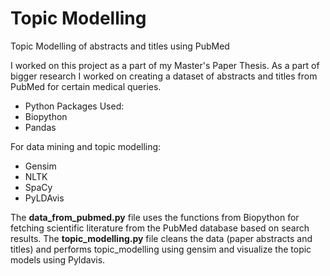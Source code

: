 # Topic Modelling
Topic Modelling of abstracts and titles using PubMed

I worked on this project as a part of my Master's Paper Thesis. As a part of bigger research I worked on creating a dataset of abstracts and titles from PubMed for certain medical queries.
- Python Packages Used:
- Biopython
- Pandas

For data mining and topic modelling:
- Gensim
- NLTK
- SpaCy
- PyLDAvis

The **data_from_pubmed.py** file uses the functions from Biopython for fetching scientific literature from the PubMed database based on search results.
The **topic_modelling.py** file cleans the data (paper abstracts and titles) and performs topic_modelling using gensim and visualize the topic models using Pyldavis.
